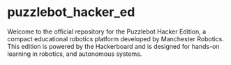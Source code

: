 # puzzlebot_hacker_ed
Welcome to the official repository for the Puzzlebot Hacker Edition, a compact educational robotics platform developed by Manchester Robotics. This edition is powered by the Hackerboard and is designed for hands-on learning in robotics, and autonomous systems.
